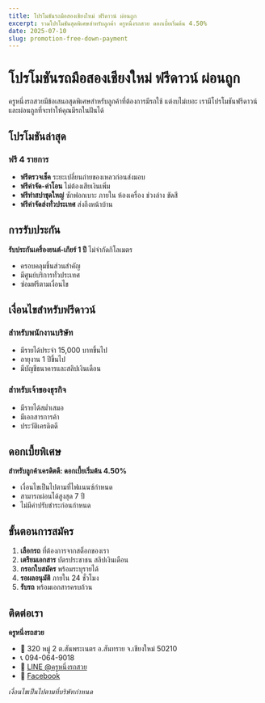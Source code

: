 ```yaml
---
title: โปรโมชันรถมือสองเชียงใหม่ ฟรีดาวน์ ผ่อนถูก
excerpt: รวมโปรโมชันสุดพิเศษสำหรับลูกค้า ครูหนึ่งรถสวย ดอกเบี้ยเริ่มต้น 4.50%
date: 2025-07-10
slug: promotion-free-down-payment
---
```


# โปรโมชันรถมือสองเชียงใหม่ ฟรีดาวน์ ผ่อนถูก

ครูหนึ่งรถสวยมีข้อเสนอสุดพิเศษสำหรับลูกค้าที่ต้องการมีรถใช้ แต่งบไม่เยอะ เรามีโปรโมชันฟรีดาวน์และผ่อนถูกที่จะทำให้คุณมีรถในฝันได้

## โปรโมชันล่าสุด

### ฟรี 4 รายการ

- **ฟรีตรวจเช็ค** ระยะเปลี่ยนถ่ายของเหลวก่อนส่งมอบ
- **ฟรีค่าจัด-ค่าโอน** ไม่ต้องเสียเงินเพิ่ม
- **ฟรีทำสปาชุดใหญ่** ซักฟอกเบาะ ภายใน ห้องเครื่อง ช่วงล่าง ขัดสี
- **ฟรีค่าจัดส่งทั่วประเทศ** ส่งถึงหน้าบ้าน

## การรับประกัน

**รับประกันเครื่องยนต์-เกียร์ 1 ปี** ไม่จำกัดกิโลเมตร

- ครอบคลุมชิ้นส่วนสำคัญ
- มีศูนย์บริการทั่วประเทศ
- ซ่อมฟรีตามเงื่อนไข

## เงื่อนไขสำหรับฟรีดาวน์

### สำหรับพนักงานบริษัท

- มีรายได้ประจำ 15,000 บาทขึ้นไป
- อายุงาน 1 ปีขึ้นไป
- มีบัญชีธนาคารและสลิปเงินเดือน

### สำหรับเจ้าของธุรกิจ

- มีรายได้สม่ำเสมอ
- มีเอกสารการค้า
- ประวัติเครดิตดี

## ดอกเบี้ยพิเศษ

**สำหรับลูกค้าเครดิตดี: ดอกเบี้ยเริ่มต้น 4.50%**

- เงื่อนไขเป็นไปตามที่ไฟแนนซ์กำหนด
- สามารถผ่อนได้สูงสุด 7 ปี
- ไม่มีค่าปรับชำระก่อนกำหนด

## ขั้นตอนการสมัคร

1. **เลือกรถ** ที่ต้องการจากสต็อกของเรา
2. **เตรียมเอกสาร** บัตรประชาชน สลิปเงินเดือน
3. **กรอกใบสมัคร** พร้อมระบุรายได้
4. **รอผลอนุมัติ** ภายใน 24 ชั่วโมง
5. **รับรถ** พร้อมเอกสารครบถ้วน

## ติดต่อเรา

**ครูหนึ่งรถสวย**

- 📍 320 หมู่ 2 ต.สันพระเนตร อ.สันทราย จ.เชียงใหม่ 50210
- 📞 094-064-9018
- 💬 [LINE @ครูหนึ่งรถสวย](https://lin.ee/cJuakxZ)
- 👥 [Facebook](https://www.facebook.com/KN2car)

_เงื่อนไขเป็นไปตามที่บริษัทกำหนด_
